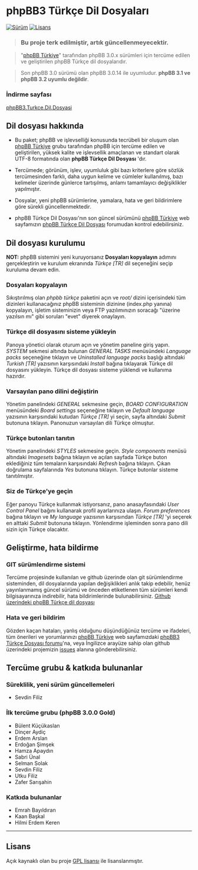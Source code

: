 # phpBB3 Türkçe Dil Dosyaları

[![Sürüm][release-img]][release-url] [![Lisans][license-img]][license-url]

> ### Bu proje terk edilmiştir, artık güncellenmeyecektir.

> "[phpBB Türkiye](http://phpbbturkiye.net)" tarafından phpBB 3.0.x sürümleri için tercüme edilen ve geliştirilen phpBB Türkçe dil dosyalarıdır.

> Son phpBB 3.0 sürümü olan phpBB 3.0.14 ile uyumludur. **phpBB 3.1 ve phpBB 3.2 uyumlu değildir**.

### İndirme sayfası

[phpBB3.Turkce.Dil.Dosyasi](https://github.com/angelside/phpBB3.Turkce.Dil.Dosyasi/releases/latest "İndirme sayfası")


## Dil dosyası hakkında

- Bu paket; phpBB ve işlevselliği konusunda tecrübeli bir oluşum olan [phpBB Türkiye](http://phpbbturkiye.net) grubu tarafından phpBB için tercüme edilen ve geliştirilen, yüksek kalite ve işlevsellik amaçlanan ve standart olarak UTF-8 formatında olan **phpBB Türkçe Dil Dosyası** 'dır.

- Tercümede; görünüm, işlev, uyumluluk gibi bazı kriterlere göre sözlük tercümesinden farklı, daha uygun kelime ve cümleler kullanılmış, bazı kelimeler üzerinde günlerce tartışılmış, anlamı tamamlayıcı değişiklikler yapılmıştır.

- Dosyalar, yeni phpBB sürümlerine, yamalara, hata ve geri bildirimlere göre sürekli güncellenmektedir.

- phpBB Türkçe Dil Dosyası'nın son güncel sürümünü [phpBB Türkiye](http://phpbbturkiye.net) web sayfamızın [phpBB Türkçe Dil Dosyası](http://phpbbturkiye.net/phpbb3-turkce-dil-dosyasi-f84) forumudan kontrol edebilirsiniz.

## Dil dosyası kurulumu

**NOT:** phpBB sistemini yeni kuruyorsanız **Dosyaları kopyalayın** adımını gerçekleştirin ve kurulum ekranında *Türkçe [TR]* dil seçeneğini seçip kuruluma devam edin.

### Dosyaları kopyalayın

Sıkıştırılmış olan *phpbb türkçe* paketini açın ve *root/* dizini içerisindeki tüm dizinleri kullanacağınız phpBB sisteminin dizinine (index.php yanına) kopyalayın, işletim sisteminizin veya FTP yazılımınızın soracağı "üzerine yazılsın mı" gibi soruları "evet" diyerek onaylayın.
 
### Türkçe dil dosyasını sisteme yükleyin

Panoya yönetici olarak oturum açın ve yönetim paneline giriş yapın. *SYSTEM* sekmesi altında bulunan *GENERAL TASKS* menüsündeki *Language packs* seçeneğine tıklayın ve *Uninstalled language packs* başlığı altındaki *Turkish [TR]* yazısının karşısındaki *Install* bağına tıklayarak Türkçe dil dosyasını yükleyin. Türkçe dil dosyası sisteme yüklendi ve kullanıma hazırdır.
 
### Varsayılan pano dilini değiştirin

Yönetim panelindeki *GENERAL* sekmesine geçin, *BOARD CONFIGURATION* menüsündeki *Board settings* seçeneğine tıklayın ve *Default language* yazısının karşısındaki kutudan *Türkçe [TR]* yi seçin, sayfa altındaki *Submit* butonuna tıklayın. Panonuzun varsayılan dili Türkçe olmuştur.
 
###  Türkçe butonları tanıtın

Yönetim panelindeki *STYLES* sekmesine geçin. *Style components* menüsü altındaki *Imagesets* bağına tıklayın ve açılan sayfada Türkçe buton eklediğiniz tüm temaların karşısındaki *Refresh* bağına tıklayın. Çıkan doğrulama sayfalarında *Yes* butonuna tıklayın. Türkçe butonlar sisteme tanıtılmıştır.
 
### Siz de Türkçe'ye geçin

Eğer panoyu Türkçe kullanmak istiyorsanız, pano anasayfasındaki *User Control Panel* bağını kullanarak profil ayarlarınıza ulaşın. *Forum preferences* bağına tıklayın ve *My language* yazısının karşısından *Türkçe [TR]* 'yi seçerek en alttaki *Submit* butonuna tıklayın. Yönlendirme işleminden sonra pano dili sizin için Türkçe olacaktır.


## Geliştirme, hata bildirme

### GIT sürümlendirme sistemi
Tercüme projesinde kullanılan ve github üzerinde olan git sürümlendirme sisteminden, dil dosyalarında yapılan değişiklikleri anlık takip edebilir, henüz yayınlanmamış güncel sürümü ve önceden etiketlenen tüm sürümleri kendi bilgisayarınıza indirebilir, hata bildirimlerinde bulunabilirsiniz. [Github üzerindeki phpBB Türkçe dil dosyası](https://github.com/angelside/phpBB3.Turkce.Dil.Dosyasi)

### Hata ve geri bildirim
Gözden kaçan hataları, yanlış olduğunu düşündüğünüz tercüme ve ifadeleri, tüm önerileri ve yorumlarınızı [phpBB Türkiye](http://phpbbturkiye.net) web sayfamızdaki [phpBB3 Türkçe Dosyası forumu](http://phpbbturkiye.net/phpbb3-turkce-dil-dosyasi-f84)'na, veya İngilizce arayüze sahip olan github üzerindeki projemizin [issues](https://github.com/angelside/phpBB3.Turkce.Dil.Dosyasi/issues) alanına gönderebilirsiniz.

## Tercüme grubu & katkıda bulunanlar

### Süreklilik, yeni sürüm güncellemeleri
- Sevdin Filiz

### İlk tercüme grubu (phpBB 3.0.0 Gold)
- Bülent Küçükaslan
- Dinçer Aydiç
- Erdem Arslan
- Erdoğan Şimşek
- Hamza Apaydın
- Sabri Ünal
- Selman Solak
- Sevdin Filiz
- Utku Filiz
- Zafer Sarışahin

### Katkıda bulunanlar
- Emrah Bayıldıran
- Kaan Başkal
- Hilmi Erdem Keren

----------

## Lisans
Açık kaynaklı olan bu proje [GPL lisansı][license-url] ile lisanslanmıştır.



[license-img]: http://img.shields.io/badge/lisans-GPL-orange.svg?style=flat-square
[license-url]: http://opensource.org/licenses/gpl-2.0.php

[release-img]: https://img.shields.io/github/release/angelside/phpBB3.Turkce.Dil.Dosyasi.svg?style=flat-square&label=son+sürüm
[release-url]: https://github.com/angelside/phpBB3.Turkce.Dil.Dosyasi/releases/latest

[downloads-img]: https://img.shields.io/packagist/dt/juy/phpBB.Turkce.Dil.Paketi.svg?style=flat-square
[downloads-url]: https://github.com/angelside/phpBB3.Turkce.Dil.Dosyasi/releases/latest
